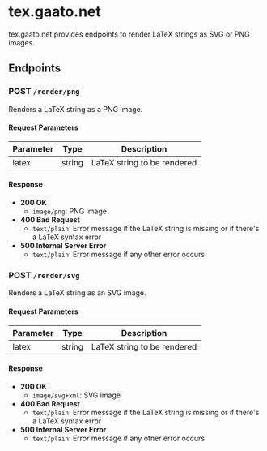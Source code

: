 # tex.gaato.net

tex.gaato.net provides endpoints to render LaTeX strings as SVG or PNG images.

## Endpoints

### POST `/render/png`

Renders a LaTeX string as a PNG image.

#### Request Parameters

| Parameter | Type   | Description                   |
|-----------|--------|-------------------------------|
| latex     | string | LaTeX string to be rendered   |

#### Response

- **200 OK**
  - `image/png`: PNG image
- **400 Bad Request**
  - `text/plain`: Error message if the LaTeX string is missing or if there's a LaTeX syntax error
- **500 Internal Server Error**
  - `text/plain`: Error message if any other error occurs

### POST `/render/svg`

Renders a LaTeX string as an SVG image.

#### Request Parameters

| Parameter | Type   | Description                   |
|-----------|--------|-------------------------------|
| latex     | string | LaTeX string to be rendered   |

#### Response

- **200 OK**
  - `image/svg+xml`: SVG image
- **400 Bad Request**
  - `text/plain`: Error message if the LaTeX string is missing or if there's a LaTeX syntax error
- **500 Internal Server Error**
  - `text/plain`: Error message if any other error occurs
